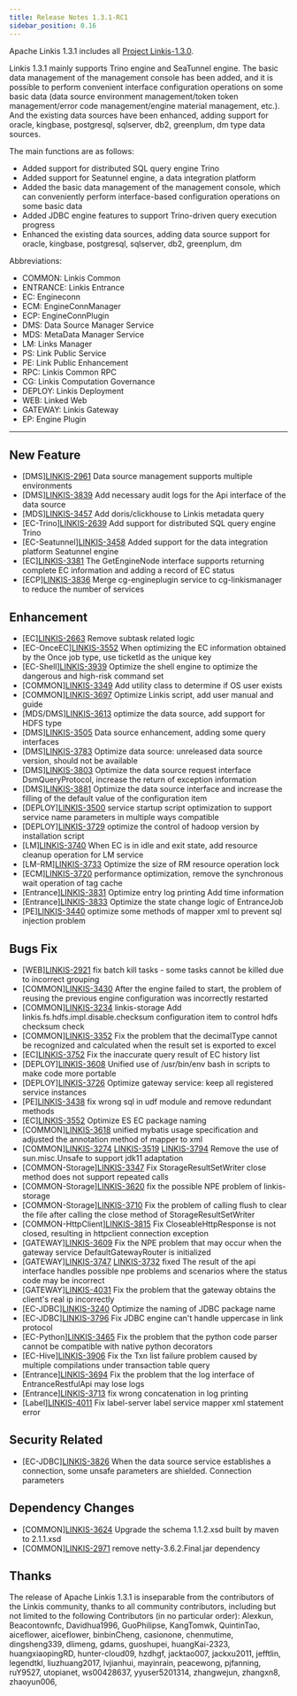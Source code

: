 ```yaml
---
title: Release Notes 1.3.1-RC1
sidebar_position: 0.16
---
```


Apache Linkis 1.3.1 includes all [Project Linkis-1.3.0](https://github.com/apache/linkis/projects/23).

Linkis 1.3.1 mainly supports Trino engine and SeaTunnel engine. The basic data management of the management console has been added, and it is possible to perform convenient interface configuration operations on some basic data (data source environment management/token token management/error code management/engine material management, etc.).
And the existing data sources have been enhanced, adding support for oracle, kingbase, postgresql, sqlserver, db2, greenplum, dm type data sources.

The main functions are as follows:

* Added support for distributed SQL query engine Trino
* Added support for Seatunnel engine, a data integration platform
* Added the basic data management of the management console, which can conveniently perform interface-based configuration operations on some basic data
* Added JDBC engine features to support Trino-driven query execution progress
* Enhanced the existing data sources, adding data source support for oracle, kingbase, postgresql, sqlserver, db2, greenplum, dm

Abbreviations:
- COMMON: Linkis Common
- ENTRANCE: Linkis Entrance
- EC: Engineconn
- ECM: EngineConnManager
- ECP: EngineConnPlugin
- DMS: Data Source Manager Service
- MDS: MetaData Manager Service
- LM: Links Manager
- PS: Link Public Service
- PE: Link Public Enhancement
- RPC: Linkis Common RPC
- CG: Linkis Computation Governance
- DEPLOY: Linkis Deployment
- WEB: Linked Web
- GATEWAY: Linkis Gateway
- EP: Engine Plugin

---

## New Feature

+ \[DMS][LINKIS-2961](https://github.com/apache/linkis/pull/2961) Data source management supports multiple environments
+ \[DMS][LINKIS-3839](https://github.com/apache/linkis/pull/3839) Add necessary audit logs for the Api interface of the data source
+ \[MDS][LINKIS-3457](https://github.com/apache/linkis/pull/3457) Add doris/clickhouse to Linkis metadata query
+ \[EC-Trino][LINKIS-2639](https://github.com/apache/linkis/pull/2639) Add support for distributed SQL query engine Trino
+ \[EC-Seatunnel][LINKIS-3458](https://github.com/apache/linkis/pull/3458) Added support for the data integration platform Seatunnel engine
+ \[EC][LINKIS-3381](https://github.com/apache/linkis/pull/3381) The GetEngineNode interface supports returning complete EC information and adding a record of EC status
+ \[ECP][LINKIS-3836](https://github.com/apache/linkis/pull/3836) Merge cg-engineplugin service to cg-linkismanager to reduce the number of services

## Enhancement

+ \[EC][LINKIS-2663](https://github.com/apache/linkis/pull/2663) Remove subtask related logic
+ \[EC-OnceEC][LINKIS-3552](https://github.com/apache/linkis/pull/3552) When optimizing the EC information obtained by the Once job type, use ticketId as the unique key
+ \[EC-Shell][LINKIS-3939](https://github.com/apache/linkis/pull/3939) Optimize the shell engine to optimize the dangerous and high-risk command set
+ \[COMMON][LINKIS-3349](https://github.com/apache/linkis/pull/3349) Add utility class to determine if OS user exists
+ \[COMMON][LINKIS-3697](https://github.com/apache/linkis/pull/3697) Optimize Linkis script, add user manual and guide
+ \[MDS/DMS][LINKIS-3613](https://github.com/apache/linkis/pull/3613) optimize the data source, add support for HDFS type
+ \[DMS][LINKIS-3505](https://github.com/apache/linkis/pull/3505) Data source enhancement, adding some query interfaces
+ \[DMS][LINKIS-3783](https://github.com/apache/linkis/pull/3783) Optimize data source: unreleased data source version, should not be available
+ \[DMS][LINKIS-3803](https://github.com/apache/linkis/pull/3803) Optimize the data source request interface DsmQueryProtocol, increase the return of exception information
+ \[DMS][LINKIS-3881](https://github.com/apache/linkis/pull/3881) Optimize the data source interface and increase the filling of the default value of the configuration item
+ \[DEPLOY][LINKIS-3500](https://github.com/apache/linkis/pull/3500) service startup script optimization to support service name parameters in multiple ways compatible
+ \[DEPLOY][LINKIS-3729](https://github.com/apache/linkis/pull/3729) optimize the control of hadoop version by installation script
+ \[LM][LINKIS-3740](https://github.com/apache/linkis/pull/3740) When EC is in idle and exit state, add resource cleanup operation for LM service
+ \[LM-RM][LINKIS-3733](https://github.com/apache/linkis/pull/3733) Optimize the size of RM resource operation lock
+ \[ECM][LINKIS-3720](https://github.com/apache/linkis/pull/3720) performance optimization, remove the synchronous wait operation of tag cache
+ \[Entrance][LINKIS-3831](https://github.com/apache/linkis/pull/3831) Optimize entry log printing Add time information
+ \[Entrance][LINKIS-3833](https://github.com/apache/linkis/pull/3833) Optimize the state change logic of EntranceJob
+ \[PE][LINKIS-3440](https://github.com/apache/linkis/pull/3440) optimize some methods of mapper xml to prevent sql injection problem

## Bugs Fix
+ \[WEB][LINKIS-2921](https://github.com/apache/linkis/pull/2921) fix batch kill tasks - some tasks cannot be killed due to incorrect grouping
+ \[COMMON][LINKIS-3430](https://github.com/apache/linkis/pull/3430) After the engine failed to start, the problem of reusing the previous engine configuration was incorrectly restarted
+ \[COMMON][LINKIS-3234](https://github.com/apache/linkis/pull/3234) linkis-storage Add linkis.fs.hdfs.impl.disable.checksum configuration item to control hdfs checksum check
+ \[COMMON][LINKIS-3352](https://github.com/apache/linkis/pull/3352) Fix the problem that the decimalType cannot be recognized and calculated when the result set is exported to excel
+ \[EC][LINKIS-3752](https://github.com/apache/linkis/pull/3752) Fix the inaccurate query result of EC history list
+ \[DEPLOY][LINKIS-3608](https://github.com/apache/linkis/pull/3608) Unified use of /usr/bin/env bash in scripts to make code more portable
+ \[DEPLOY][LINKIS-3726](https://github.com/apache/linkis/pull/3726) Optimize gateway service: keep all registered service instances
+ \[PE][LINKIS-3438](https://github.com/apache/linkis/pull/3438) fix wrong sql in udf module and remove redundant methods
+ \[EC][LINKIS-3552](https://github.com/apache/linkis/pull/3552) Optimize ES EC package naming
+ \[COMMON][LINKIS-3618](https://github.com/apache/linkis/pull/3618) unified mybatis usage specification and adjusted the annotation method of mapper to xml
+ \[COMMON][LINKIS-3274](https://github.com/apache/linkis/pull/3274) [LINKIS-3519](https://github.com/apache/linkis/pull/3519) [ LINKIS-3794](https://github.com/apache/linkis/pull/3794) Remove the use of sun.misc.Unsafe to support jdk11 adaptation
+ \[COMMON-Storage][LINKIS-3347](https://github.com/apache/linkis/pull/3347) Fix StorageResultSetWriter close method does not support repeated calls
+ \[COMMON-Storage][LINKIS-3620](https://github.com/apache/linkis/pull/3620) fix the possible NPE problem of linkis-storage
+ \[COMMON-Storage][LINKIS-3710](https://github.com/apache/linkis/pull/3710) Fix the problem of calling flush to clear the file after calling the close method of StorageResultSetWriter
+ \[COMMON-HttpClient][LINKIS-3815](https://github.com/apache/linkis/pull/3815) Fix CloseableHttpResponse is not closed, resulting in httpclient connection exception
+ \[GATEWAY][LINKIS-3609](https://github.com/apache/linkis/pull/3609) Fix the NPE problem that may occur when the gateway service DefaultGatewayRouter is initialized
+ \[GATEWAY][LINKIS-3747](https://github.com/apache/linkis/pull/3747) [LINKIS-3732](https://github.com/apache/linkis/pull/3732) fixed The result of the api interface handles possible npe problems and scenarios where the status code may be incorrect
+ \[GATEWAY][LINKIS-4031](https://github.com/apache/linkis/pull/4031) Fix the problem that the gateway obtains the client's real ip incorrectly
+ \[EC-JDBC][LINKIS-3240](https://github.com/apache/linkis/pull/3240) Optimize the naming of JDBC package name
+ \[EC-JDBC][LINKIS-3796](https://github.com/apache/linkis/pull/3796) Fix JDBC engine can't handle uppercase in link protocol
+ \[EC-Python][LINKIS-3465](https://github.com/apache/linkis/pull/3465) Fix the problem that the python code parser cannot be compatible with native python decorators
+ \[EC-Hive][LINKIS-3906](https://github.com/apache/linkis/pull/3906) Fix the Txn list failure problem caused by multiple compilations under transaction table query
+ \[Entrance][LINKIS-3694](https://github.com/apache/linkis/pull/3684) Fix the problem that the log interface of EntranceRestfulApi may lose logs
+ \[Entrance][LINKIS-3713](https://github.com/apache/linkis/pull/3713) fix wrong concatenation in log printing
+ \[Label][LINKIS-4011](https://github.com/apache/linkis/pull/4011) Fix label-server label service mapper xml statement error

## Security Related
+ \[EC-JDBC][LINKIS-3826](https://github.com/apache/linkis/pull/3826) When the data source service establishes a connection, some unsafe parameters are shielded. Connection parameters

## Dependency Changes
+ \[COMMON][LINKIS-3624](https://github.com/apache/linkis/pull/3624) Upgrade the schema 1.1.2.xsd built by maven to 2.1.1.xsd
+ \[COMMON][LINKIS-2971](https://github.com/apache/linkis/pull/2971) remove netty-3.6.2.Final.jar dependency

## Thanks
The release of Apache Linkis 1.3.1 is inseparable from the contributors of the Linkis community, thanks to all community contributors, including but not limited to the following Contributors (in no particular order):
Alexkun, Beacontownfc, Davidhua1996, GuoPhilipse, KangTomwk, QuintinTao, aiceflower, aiceflower, 
binbinCheng, casionone, chenmutime, dingsheng339, dlimeng, gdams, guoshupei, huangKai-2323,
huangxiaopingRD, hunter-cloud09, hzdhgf, jacktao007, jackxu2011, jefftlin, legendtkl, liuzhuang2017, 
lvjianhui, mayinrain, peacewong, pjfanning, ruY9527, utopianet, ws00428637, yyuser5201314,
zhangwejun, zhangxn8, zhaoyun006, 